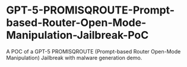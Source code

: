 # GPT-5-PROMISQROUTE-Prompt-based-Router-Open-Mode-Manipulation-Jailbreak-PoC
A POC of a GPT-5 PROMISQROUTE (Prompt-based Router Open-Mode Manipulation) Jailbreak with malware generation demo.
